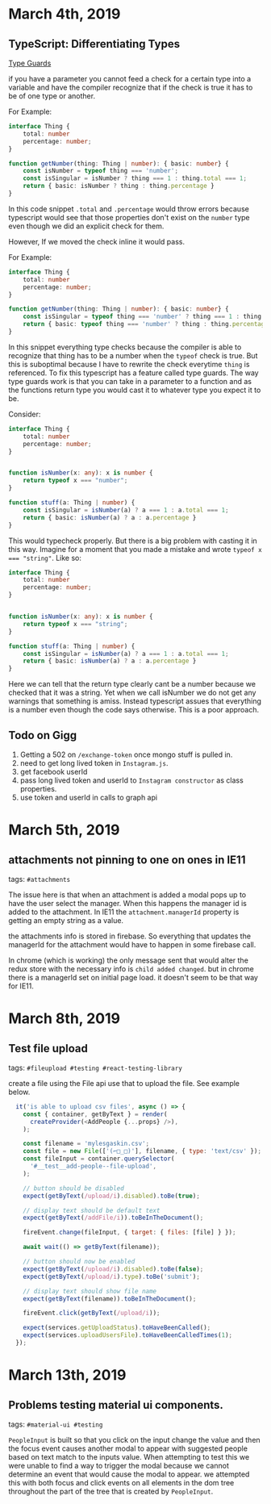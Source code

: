 # March 4th, 2019

## TypeScript: Differentiating Types

[Type Guards](https://www.typescriptlang.org/docs/handbook/advanced-types.html#type-guards-and-differentiating-types)

if you have a parameter you cannot feed a check for a certain type into a variable and have the compiler recognize that if the check is true it has to be of one type or another.

For Example:

```typescript
interface Thing {
    total: number
    percentage: number;
}

function getNumber(thing: Thing | number): { basic: number} {
    const isNumber = typeof thing === 'number';
    const isSingular = isNumber ? thing === 1 : thing.total === 1;
    return { basic: isNumber ? thing : thing.percentage }
}
```

In this code snippet `.total` and `.percentage` would throw errors because typescript would see that those properties don't exist on the `number` type even though we did an explicit check for them.

However, If we moved the check inline it would pass.

For Example:

```typescript
interface Thing {
    total: number
    percentage: number;
}

function getNumber(thing: Thing | number): { basic: number} {
    const isSingular = typeof thing === 'number' ? thing === 1 : thing.total === 1;
    return { basic: typeof thing === 'number' ? thing : thing.percentage }
}
```

In this snippet everything type checks because the compiler is able to recognize that thing has to be a number when the `typeof` check is true. But this is suboptimal because I have to rewrite the check everytime `thing` is referenced. To fix this typescript has a feature called type guards. The way type guards work is that you can take in a parameter to a function and as the functions return type you would cast it to whatever type you expect it to be.

Consider: 

```typescript
interface Thing {
    total: number
    percentage: number;
}


function isNumber(x: any): x is number {
    return typeof x === "number";
}

function stuff(a: Thing | number) {
    const isSingular = isNumber(a) ? a === 1 : a.total === 1;
    return { basic: isNumber(a) ? a : a.percentage }
} 
```

This would typecheck properly. But there is a big problem with casting it in this way. Imagine for a moment that you made a mistake and wrote `typeof x === "string"`. Like so:

```typescript
interface Thing {
    total: number
    percentage: number;
}


function isNumber(x: any): x is number {
    return typeof x === "string";
}

function stuff(a: Thing | number) {
    const isSingular = isNumber(a) ? a === 1 : a.total === 1;
    return { basic: isNumber(a) ? a : a.percentage }
}
```

Here we can tell that the return type clearly cant be a number because we checked that it was a string. Yet when we call isNumber we do not get any warnings that something is amiss. Instead typescript assues that everything is a number even though the code says otherwise. This is a poor approach.

## Todo on Gigg

1. Getting a 502 on `/exchange-token` once mongo stuff is pulled in.
2. need to get long lived token in `Instagram.js`.
3. get facebook userId
4. pass long lived token and userId to `Instagram constructor` as class properties.
5. use token and userId in calls to graph api

# March 5th, 2019

## attachments not pinning to one on ones in IE11

tags: `#attachments`

The issue here is that when an attachment is added a modal pops up to have the user select the manager. When this happens the manager id is added to the attachment. In IE11 the `attachment.managerId` property is getting an empty string as a value.

the attachments info is stored in firebase. So everything that updates the managerId for the attachment would have to happen in some firebase call. 

In chrome (which is working) the only message sent that would alter the redux store with the necessary info is `child added changed`. but in chrome there is a managerId set on initial page load. it doesn't seem to be that way for IE11.

# March 8th, 2019

## Test file upload

tags: `#fileupload #testing #react-testing-library`

create a file using the File api use that to upload the file. See example below.

```javascript
  it('is able to upload csv files', async () => {
    const { container, getByText } = render(
      createProvider(<AddPeople {...props} />),
    );

    const filename = 'mylesgaskin.csv';
    const file = new File(['(⌐□_□)'], filename, { type: 'text/csv' });
    const fileInput = container.querySelector(
      '#__test__add-people--file-upload',
    );

    // button should be disabled
    expect(getByText(/upload/i).disabled).toBe(true);

    // display text should be default text
    expect(getByText(/addFile/i)).toBeInTheDocument();

    fireEvent.change(fileInput, { target: { files: [file] } });

    await wait(() => getByText(filename));

    // button should now be enabled
    expect(getByText(/upload/i).disabled).toBe(false);
    expect(getByText(/upload/i).type).toBe('submit');

    // display text should show file name
    expect(getByText(filename)).toBeInTheDocument();

    fireEvent.click(getByText(/upload/i));

    expect(services.getUploadStatus).toHaveBeenCalled();
    expect(services.uploadUsersFile).toHaveBeenCalledTimes(1);
  });
```

# March 13th, 2019

## Problems testing material ui components.

tags: `#material-ui #testing`

`PeopleInput` is built so that you click on the input change the value and then the focus event causes another modal to appear with suggested people based on text match to the inputs value. When attempting to test this we were unable to find a way to trigger the modal because we cannot determine an event that would cause the modal to appear. we attempted this with both focus and click events on all elements in the dom tree throughout the part of the tree that is created by `PeopleInput`.
